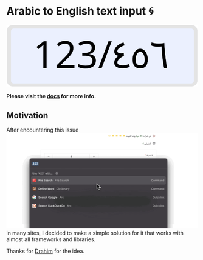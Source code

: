 # Arabic to English text input 🌀
<div align=center>

![Banner](bannar.svg)
</div>

**Please visit the [docs](https://arabic-to-english.vercel.app/) for more info.**
<br>

## Motivation
After encountering this issue ![issue](issue.gif) in many sites, I decided to make a simple solution for it that works with almost all frameworks and libraries.

Thanks for [Drahim](https://drah.im/login) for the idea.
